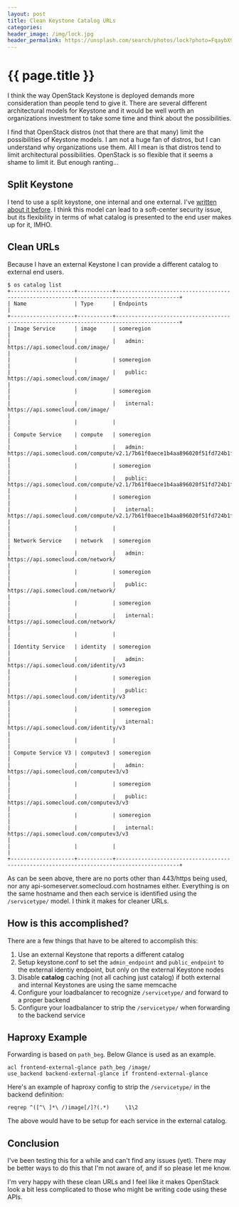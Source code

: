 ```yaml
---
layout: post
title: Clean Keystone Catalog URLs
categories:
header_image: /img/lock.jpg
header_permalink: https://unsplash.com/search/photos/lock?photo=FqaybX9ZiOU
---
```


# {{ page.title }}

I think the way OpenStack Keystone is deployed demands more consideration than people tend to give it. There are several different architectural models for Keystone and it would be well worth an organizations investment to take some time and think about the possibilities.

I find that OpenStack distros (not that there are that many) limit the possibilities of Keystone models. I am not a huge fan of distros, but I can understand why organizations use them. All I mean is that distros tend to limit architectural possibilities. OpenStack is so flexible that it seems a shame to limit it. But enough ranting...

## Split Keystone

I tend to use a split keystone, one internal and one external. I've [written about it before](http://serverascode.com/2016/06/24/split-keystone-catalog.html). I think this model can lead to a soft-center security issue, but its flexibility in terms of what catalog is presented to the end user makes up for it, IMHO.

## Clean URLs

Because I have an external Keystone I can provide a different catalog to external end users.

```
$ os catalog list
+--------------------+-----------+------------------------------------------------------------------------------------------+
| Name               | Type      | Endpoints                                                                                |
+--------------------+-----------+------------------------------------------------------------------------------------------+
| Image Service      | image     | someregion                                                                                     |
|                    |           |   admin: https://api.somecloud.com/image/                                           |
|                    |           | someregion                                                                                     |
|                    |           |   public: https://api.somecloud.com/image/                                          |
|                    |           | someregion                                                                                     |
|                    |           |   internal: https://api.somecloud.com/image/                                        |
|                    |           |                                                                                          |
| Compute Service    | compute   | someregion                                                                                     |
|                    |           |   admin: https://api.somecloud.com/compute/v2.1/7b61f0aece1b4aa896020f51fd724b1f    |
|                    |           | someregion                                                                                     |
|                    |           |   public: https://api.somecloud.com/compute/v2.1/7b61f0aece1b4aa896020f51fd724b1f   |
|                    |           | someregion                                                                                     |
|                    |           |   internal: https://api.somecloud.com/compute/v2.1/7b61f0aece1b4aa896020f51fd724b1f |
|                    |           |                                                                                          |
| Network Service    | network   | someregion                                                                                     |
|                    |           |   admin: https://api.somecloud.com/network/                                         |
|                    |           | someregion                                                                                     |
|                    |           |   public: https://api.somecloud.com/network/                                        |
|                    |           | someregion                                                                                     |
|                    |           |   internal: https://api.somecloud.com/network/                                      |
|                    |           |                                                                                          |
| Identity Service   | identity  | someregion                                                                                     |
|                    |           |   admin: https://api.somecloud.com/identity/v3                                      |
|                    |           | someregion                                                                                     |
|                    |           |   public: https://api.somecloud.com/identity/v3                                     |
|                    |           | someregion                                                                                     |
|                    |           |   internal: https://api.somecloud.com/identity/v3                                   |
|                    |           |                                                                                          |
| Compute Service V3 | computev3 | someregion                                                                                     |
|                    |           |   admin: https://api.somecloud.com/computev3/v3                                     |
|                    |           | someregion                                                                                     |
|                    |           |   public: https://api.somecloud.com/computev3/v3                                    |
|                    |           | someregion                                                                                     |
|                    |           |   internal: https://api.somecloud.com/computev3/v3                                  |
|                    |           |                                                                                          |
+--------------------+-----------+------------------------------------------------------------------------------------------+
```

As can be seen above, there are no ports other than 443/https being used, nor any api-someserver.somecloud.com hostnames either. Everything is on the same hostname and then each service is identified using the `/servicetype/` model. I think it makes for cleaner URLs.

## How is this accomplished?

There are a few things that have to be altered to accomplish this:

1. Use an external Keystone that reports a different catalog
2. Setup keystone.conf to set the `admin_endpoint` and `public_endpoint` to the external identiy endpoint, but only on the external Keystone nodes
3. Disable **catalog** caching (not all caching just catalog) if both external and internal Keystones are using the same memcache
4. Configure your loadbalancer to recognize `/servicetype/` and forward to a proper backend
4. Configure your loadbalancer to strip the `/servicetype/` when forwarding to the backend service

## Haproxy Example

Forwarding is based on `path_beg`. Below Glance is used as an example.

```
acl frontend-external-glance path_beg /image/
use_backend backend-external-glance if frontend-external-glance
```

Here's an example of haproxy config to strip the `/servicetype/` in the backend definition:

```
reqrep ^([^\ ]*\ /)image[/]?(.*)     \1\2
```

The above would have to be setup for each service in the external catalog.

## Conclusion

I've been testing this for a while and can't find any issues (yet). There may be better ways to do this that I'm not aware of, and if so please let me know.

I'm very happy with these clean URLs and I feel like it makes OpenStack look a bit less complicated to those who might be writing code using these APIs.
